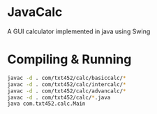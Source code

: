 # JavaCalc

A GUI calculator implemented in java using Swing

# Compiling & Running

```sh
javac -d . com/txt452/calc/basiccalc/*
javac -d . com/txt452/calc/intercalc/*
javac -d . com/txt452/calc/advancalc/*
javac -d . com/txt452/calc/*.java
java com.txt452.calc.Main
```
